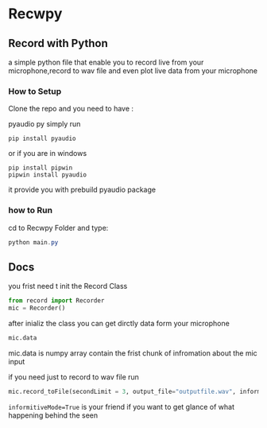 # Recwpy

## Record with Python 
a simple python file that enable you to record live from your microphone,record to wav file 
and even plot live data from your microphone

### How to Setup
Clone the repo and you need to have :

pyaudio py simply run 
```
pip install pyaudio
```
or if you are in windows 
```Shell
pip install pipwin
pipwin install pyaudio
```
it provide you with prebuild pyaudio package

### how to Run
 cd to Recwpy Folder and type:
 ```PowerShell
 python main.py
 ```

## Docs

you frist need t init the Record Class
```python
from record import Recorder
mic = Recorder()
```
after inializ the class you can get dirctly data form your microphone
```python
mic.data
```
mic.data is numpy array contain the frist chunk of infromation about the mic input

if you need just to record to wav file run

```python
mic.record_toFile(secondLimit = 3, output_file="outputfile.wav", informitiveMode=True, stop_stream=True)
```
`informitiveMode=True`
is your friend if you want to get glance of what happening behind the seen

